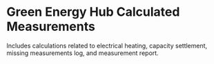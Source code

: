 # Green Energy Hub Calculated Measurements

Includes calculations related to electrical heating, capacity settlement, missing measurements log, and measurement report.
